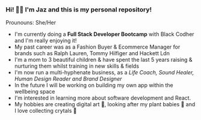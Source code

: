 ### Hi! 👋🏾 I'm Jaz and this is my personal repository!
Prounouns: She/Her


- I'm currently doing a **Full Stack Developer Bootcamp** with Black Codher and I'm really enjoying it!
- My past career was as a Fashion Buyer & Ecommerce Manager for brands such as Ralph Lauren, Tommy Hilfiger and Hackett Ldn
- I'm a mom to 3 beautiful children & have spent the last 5 years raising & nurturing them whilst training in new skills & fields 
- I'm now run a multi-hyphenate business, as a *Life Coach, Sound Healer, Human Design Reader and Brand Designer*  
- In the future I will be working on building my own app within the wellbeing space 
- I'm interested in learning more about software development and React.
- My hobbies are creating digital art :art:, looking after my plant babies :seedling: and I love collecting crytals :crystal_ball:
